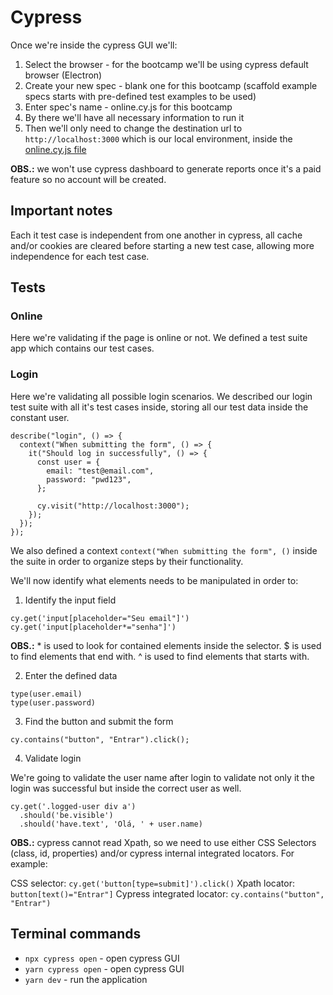 # Cypress

Once we're inside the cypress GUI we'll:

1. Select the browser - for the bootcamp we'll be using cypress default browser (Electron)
2. Create your new spec - blank one for this bootcamp (scaffold example specs starts with pre-defined test examples to be used)
3. Enter spec's name - online.cy.js for this bootcamp
4. By there we'll have all necessary information to run it
5. Then we'll only need to change the destination url to `http://localhost:3000` which is our local environment, inside the [online.cy.js file](cypress/e2e/online.cy.js)

**OBS.:** we won't use cypress dashboard to generate reports once it's a paid feature so no account will be created.

## Important notes

Each it test case is independent from one another in cypress, all cache and/or cookies are cleared before starting a new test case, allowing more independence for each test case.

## Tests

### Online

Here we're validating if the page is online or not. We defined a test suite app which contains our test cases.

### Login

Here we're validating all possible login scenarios. We described our login test suite with all it's test cases inside, storing all our test data inside the constant user.

```
describe("login", () => {
  context("When submitting the form", () => {
    it("Should log in successfully", () => {
      const user = {
        email: "test@email.com",
        password: "pwd123",
      };

      cy.visit("http://localhost:3000");
    });
  });
});
```

We also defined a context `context("When submitting the form", ()` inside the suite in order to organize steps by their functionality.

We'll now identify what elements needs to be manipulated in order to:

1. Identify the input field

```
cy.get('input[placeholder="Seu email"]')
cy.get('input[placeholder*="senha"]')
```

**OBS.:** * is used to look for contained elements inside the selector. $ is used to find elements that end with. ^ is used to find elements that starts with.

2. Enter the defined data

````
type(user.email)
type(user.password)
````

3. Find the button and submit the form

````
cy.contains("button", "Entrar").click();
````

4. Validate login

We're going to validate the user name after login to validate not only it the login was successful but inside the correct user as well.

````
cy.get('.logged-user div a')
  .should('be.visible')
  .should('have.text', 'Olá, ' + user.name)
````

**OBS.:** cypress cannot read Xpath, so we need to use either CSS Selectors (class, id, properties) and/or cypress internal integrated locators. For example:

CSS selector: `cy.get('button[type=submit]').click()`
Xpath locator: `button[text()="Entrar"]`
Cypress integrated locator: `cy.contains("button", "Entrar")`


## Terminal commands

- `npx cypress open` - open cypress GUI
- `yarn cypress open` - open cypress GUI
- `yarn dev` - run the application
